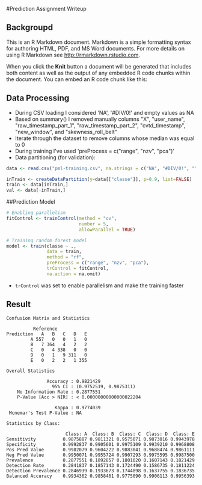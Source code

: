 #Prediction Assignment Writeup

## Backgroupd

This is an R Markdown document. Markdown is a simple formatting syntax for authoring HTML, PDF, and MS Word documents. For more details on using R Markdown see <http://rmarkdown.rstudio.com>.

When you click the **Knit** button a document will be generated that includes both content as well as the output of any embedded R code chunks within the document. You can embed an R code chunk like this:

## Data Processing

* During CSV loading I considered 'NA', '#DIV/0!' and empty values as NA
* Based on summary() I removed manually columns "X", "user_name", "raw_timestamp_part_1", "raw_timestamp_part_2", "cvtd_timestamp",  "new_window", and "skewness_roll_belt"
* Iterate through the dataset to remove columns whose median was equal to 0
* During training I've used 'preProcess = c("range", "nzv", "pca")'
* Data partitioning (for validation):

```R
data <- read.csv("pml-training.csv", na.strings = c("NA", "#DIV/0!", ""))

inTrain <- createDataPartition(y=data[["classe"]], p=0.9, list=FALSE)
train <- data[inTrain,]
val <- data[-inTrain,]
```



##Prediction Model

```R
# Enabling parallelism
fitControl <- trainControl(method = "cv",
                           number = 5,
                           allowParallel = TRUE)

# Training random forest model
model <- train(classe ~ .,
               data = train,
               method = "rf",
               preProcess = c("range", "nzv", "pca"),
               trControl = fitControl,
               na.action = na.omit)
```

* ```trControl``` was set to enable parallelism and make the training faster



## Result

```
Confusion Matrix and Statistics

          Reference
Prediction   A   B   C   D   E
         A 557   0   0   1   0
         B   7 364   4   2   2
         C   0   4 338   0   0
         D   0   1   9 311   0
         E   0   2   2   1 355

Overall Statistics
                                                  
               Accuracy : 0.9821429               
                 95% CI : (0.9752519, 0.9875311)  
    No Information Rate : 0.2877551               
    P-Value [Acc > NIR] : < 0.00000000000000022204
                                                  
                  Kappa : 0.9774039               
 Mcnemar's Test P-Value : NA                      

Statistics by Class:

                      Class: A  Class: B  Class: C  Class: D  Class: E
Sensitivity          0.9875887 0.9811321 0.9575071 0.9873016 0.9943978
Specificity          0.9992837 0.9905601 0.9975109 0.9939210 0.9968808
Pos Pred Value       0.9982079 0.9604222 0.9883041 0.9688474 0.9861111
Neg Pred Value       0.9950071 0.9955724 0.9907293 0.9975595 0.9987500
Prevalence           0.2877551 0.1892857 0.1801020 0.1607143 0.1821429
Detection Rate       0.2841837 0.1857143 0.1724490 0.1586735 0.1811224
Detection Prevalence 0.2846939 0.1933673 0.1744898 0.1637755 0.1836735
Balanced Accuracy    0.9934362 0.9858461 0.9775090 0.9906113 0.9956393
```

